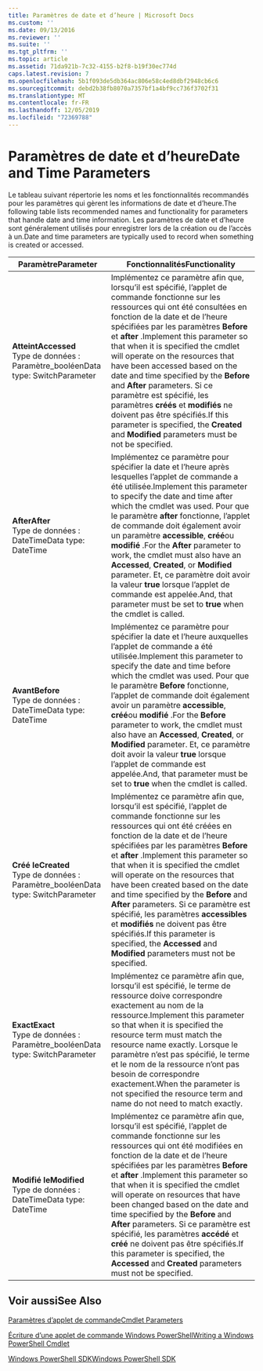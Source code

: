 ```yaml
---
title: Paramètres de date et d’heure | Microsoft Docs
ms.custom: ''
ms.date: 09/13/2016
ms.reviewer: ''
ms.suite: ''
ms.tgt_pltfrm: ''
ms.topic: article
ms.assetid: 71da921b-7c32-4155-b2f8-b19f30ec774d
caps.latest.revision: 7
ms.openlocfilehash: 5b1f093de5db364ac806e58c4ed8dbf2948cb6c6
ms.sourcegitcommit: debd2b38fb8070a7357bf1a4bf9cc736f3702f31
ms.translationtype: MT
ms.contentlocale: fr-FR
ms.lasthandoff: 12/05/2019
ms.locfileid: "72369788"
---
```

# <a name="date-and-time-parameters"></a><span data-ttu-id="056da-102">Paramètres de date et d’heure</span><span class="sxs-lookup"><span data-stu-id="056da-102">Date and Time Parameters</span></span>

<span data-ttu-id="056da-103">Le tableau suivant répertorie les noms et les fonctionnalités recommandés pour les paramètres qui gèrent les informations de date et d’heure.</span><span class="sxs-lookup"><span data-stu-id="056da-103">The following table lists recommended names and functionality for parameters that handle date and time information.</span></span> <span data-ttu-id="056da-104">Les paramètres de date et d’heure sont généralement utilisés pour enregistrer lors de la création ou de l’accès à un.</span><span class="sxs-lookup"><span data-stu-id="056da-104">Date and time parameters are typically used to record when something is created or accessed.</span></span>

|<span data-ttu-id="056da-105">Paramètre</span><span class="sxs-lookup"><span data-stu-id="056da-105">Parameter</span></span>|<span data-ttu-id="056da-106">Fonctionnalités</span><span class="sxs-lookup"><span data-stu-id="056da-106">Functionality</span></span>|
|---|---|
|<span data-ttu-id="056da-107">**Atteint**</span><span class="sxs-lookup"><span data-stu-id="056da-107">**Accessed**</span></span><br><span data-ttu-id="056da-108">Type de données : Paramètre_booléen</span><span class="sxs-lookup"><span data-stu-id="056da-108">Data type: SwitchParameter</span></span>|<span data-ttu-id="056da-109">Implémentez ce paramètre afin que, lorsqu’il est spécifié, l’applet de commande fonctionne sur les ressources qui ont été consultées en fonction de la date et de l’heure spécifiées par les paramètres **Before** et **after** .</span><span class="sxs-lookup"><span data-stu-id="056da-109">Implement this parameter so that when it is specified the cmdlet will operate on the resources that have been accessed based on the date and time specified by the **Before** and **After** parameters.</span></span> <span data-ttu-id="056da-110">Si ce paramètre est spécifié, les paramètres **créés** et **modifiés** ne doivent pas être spécifiés.</span><span class="sxs-lookup"><span data-stu-id="056da-110">If this parameter is specified, the **Created** and **Modified** parameters must be not be specified.</span></span>|
|<span data-ttu-id="056da-111">**After**</span><span class="sxs-lookup"><span data-stu-id="056da-111">**After**</span></span><br><span data-ttu-id="056da-112">Type de données : DateTime</span><span class="sxs-lookup"><span data-stu-id="056da-112">Data type: DateTime</span></span>|<span data-ttu-id="056da-113">Implémentez ce paramètre pour spécifier la date et l’heure après lesquelles l’applet de commande a été utilisée.</span><span class="sxs-lookup"><span data-stu-id="056da-113">Implement this parameter to specify the date and time after which the cmdlet was used.</span></span> <span data-ttu-id="056da-114">Pour que le paramètre **after** fonctionne, l’applet de commande doit également avoir un paramètre **accessible**, **créé**ou **modifié** .</span><span class="sxs-lookup"><span data-stu-id="056da-114">For the **After** parameter to work, the cmdlet must also have an **Accessed**, **Created**, or **Modified** parameter.</span></span> <span data-ttu-id="056da-115">Et, ce paramètre doit avoir la valeur **true** lorsque l’applet de commande est appelée.</span><span class="sxs-lookup"><span data-stu-id="056da-115">And, that parameter must be set to **true** when the cmdlet is called.</span></span>|
|<span data-ttu-id="056da-116">**Avant**</span><span class="sxs-lookup"><span data-stu-id="056da-116">**Before**</span></span><br><span data-ttu-id="056da-117">Type de données : DateTime</span><span class="sxs-lookup"><span data-stu-id="056da-117">Data type: DateTime</span></span>|<span data-ttu-id="056da-118">Implémentez ce paramètre pour spécifier la date et l’heure auxquelles l’applet de commande a été utilisée.</span><span class="sxs-lookup"><span data-stu-id="056da-118">Implement this parameter to specify the date and time before which the cmdlet was used.</span></span> <span data-ttu-id="056da-119">Pour que le paramètre **Before** fonctionne, l’applet de commande doit également avoir un paramètre **accessible**, **créé**ou **modifié** .</span><span class="sxs-lookup"><span data-stu-id="056da-119">For the **Before** parameter to work, the cmdlet must also have an **Accessed**, **Created**, or **Modified** parameter.</span></span> <span data-ttu-id="056da-120">Et, ce paramètre doit avoir la valeur **true** lorsque l’applet de commande est appelée.</span><span class="sxs-lookup"><span data-stu-id="056da-120">And, that parameter must be set to **true** when the cmdlet is called.</span></span>|
|<span data-ttu-id="056da-121">**Créé le**</span><span class="sxs-lookup"><span data-stu-id="056da-121">**Created**</span></span><br><span data-ttu-id="056da-122">Type de données : Paramètre_booléen</span><span class="sxs-lookup"><span data-stu-id="056da-122">Data type: SwitchParameter</span></span>|<span data-ttu-id="056da-123">Implémentez ce paramètre afin que, lorsqu’il est spécifié, l’applet de commande fonctionne sur les ressources qui ont été créées en fonction de la date et de l’heure spécifiées par les paramètres **Before** et **after** .</span><span class="sxs-lookup"><span data-stu-id="056da-123">Implement this parameter so that when it is specified the cmdlet will operate on the resources that have been created based on the date and time specified by the **Before** and **After** parameters.</span></span> <span data-ttu-id="056da-124">Si ce paramètre est spécifié, les paramètres **accessibles** et **modifiés** ne doivent pas être spécifiés.</span><span class="sxs-lookup"><span data-stu-id="056da-124">If this parameter is specified, the **Accessed** and **Modified** parameters must not be specified.</span></span>|
|<span data-ttu-id="056da-125">**Exact**</span><span class="sxs-lookup"><span data-stu-id="056da-125">**Exact**</span></span><br><span data-ttu-id="056da-126">Type de données : Paramètre_booléen</span><span class="sxs-lookup"><span data-stu-id="056da-126">Data type: SwitchParameter</span></span>|<span data-ttu-id="056da-127">Implémentez ce paramètre afin que, lorsqu’il est spécifié, le terme de ressource doive correspondre exactement au nom de la ressource.</span><span class="sxs-lookup"><span data-stu-id="056da-127">Implement this parameter so that when it is specified the resource term must match the resource name exactly.</span></span> <span data-ttu-id="056da-128">Lorsque le paramètre n’est pas spécifié, le terme et le nom de la ressource n’ont pas besoin de correspondre exactement.</span><span class="sxs-lookup"><span data-stu-id="056da-128">When the parameter is not specified the resource term and name do not need to match exactly.</span></span>|
|<span data-ttu-id="056da-129">**Modifié le**</span><span class="sxs-lookup"><span data-stu-id="056da-129">**Modified**</span></span><br><span data-ttu-id="056da-130">Type de données : DateTime</span><span class="sxs-lookup"><span data-stu-id="056da-130">Data type: DateTime</span></span>|<span data-ttu-id="056da-131">Implémentez ce paramètre afin que, lorsqu’il est spécifié, l’applet de commande fonctionne sur les ressources qui ont été modifiées en fonction de la date et de l’heure spécifiées par les paramètres **Before** et **after** .</span><span class="sxs-lookup"><span data-stu-id="056da-131">Implement this parameter so that when it is specified the cmdlet will operate on resources that have been changed based on the date and time specified by the **Before** and **After** parameters.</span></span> <span data-ttu-id="056da-132">Si ce paramètre est spécifié, les paramètres **accédé** et **créé** ne doivent pas être spécifiés.</span><span class="sxs-lookup"><span data-stu-id="056da-132">If this parameter is specified, the **Accessed** and **Created** parameters must not be specified.</span></span>|
## <a name="see-also"></a><span data-ttu-id="056da-133">Voir aussi</span><span class="sxs-lookup"><span data-stu-id="056da-133">See Also</span></span>

[<span data-ttu-id="056da-134">Paramètres d’applet de commande</span><span class="sxs-lookup"><span data-stu-id="056da-134">Cmdlet Parameters</span></span>](./cmdlet-parameters.md)

[<span data-ttu-id="056da-135">Écriture d’une applet de commande Windows PowerShell</span><span class="sxs-lookup"><span data-stu-id="056da-135">Writing a Windows PowerShell Cmdlet</span></span>](./writing-a-windows-powershell-cmdlet.md)

[<span data-ttu-id="056da-136">Windows PowerShell SDK</span><span class="sxs-lookup"><span data-stu-id="056da-136">Windows PowerShell SDK</span></span>](../windows-powershell-reference.md)
